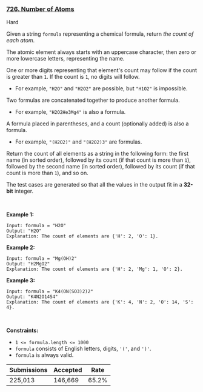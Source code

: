 ### [726. Number of Atoms](https://leetcode.com/problems/number-of-atoms/description/?envType=daily-question&envId=2024-07-14)

Hard

Given a string `` formula `` representing a chemical formula, return _the count of each atom_.

The atomic element always starts with an uppercase character, then zero or more lowercase letters, representing the name.

One or more digits representing that element's count may follow if the count is greater than `` 1 ``. If the count is `` 1 ``, no digits will follow.

*   For example, `` "H2O" `` and `` "H2O2" `` are possible, but `` "H1O2" `` is impossible.

Two formulas are concatenated together to produce another formula.

*   For example, `` "H2O2He3Mg4" `` is also a formula.

A formula placed in parentheses, and a count (optionally added) is also a formula.

*   For example, `` "(H2O2)" `` and `` "(H2O2)3" `` are formulas.

Return the count of all elements as a string in the following form: the first name (in sorted order), followed by its count (if that count is more than `` 1 ``), followed by the second name (in sorted order), followed by its count (if that count is more than `` 1 ``), and so on.

The test cases are generated so that all the values in the output fit in a __32-bit__ integer.

 

<strong class="example">Example 1:</strong>

```
Input: formula = "H2O"
Output: "H2O"
Explanation: The count of elements are {'H': 2, 'O': 1}.
```

<strong class="example">Example 2:</strong>

```
Input: formula = "Mg(OH)2"
Output: "H2MgO2"
Explanation: The count of elements are {'H': 2, 'Mg': 1, 'O': 2}.
```

<strong class="example">Example 3:</strong>

```
Input: formula = "K4(ON(SO3)2)2"
Output: "K4N2O14S4"
Explanation: The count of elements are {'K': 4, 'N': 2, 'O': 14, 'S': 4}.
```

 

__Constraints:__

*   `` 1 <= formula.length <= 1000 ``
*   `` formula `` consists of English letters, digits, `` '(' ``, and `` ')' ``.
*   `` formula `` is always valid.

| Submissions    | Accepted     | Rate   |
| -------------- | ------------ | ------ |
| 225,013 | 146,669 | 65.2% |